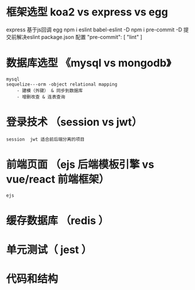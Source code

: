 <!-- 技术选型 -->

# 框架选型  koa2 vs express vs egg
express 基于js回调
egg 
npm i eslint babel-eslint -D
npm i pre-commit -D  提交前解决eslint
package.json 配置
 "pre-commit": [
    "lint"
  ]
# 数据库选型 《mysql vs mongodb》
    mysql 
    sequelize---orm -object relational mapping
        - 建模（外键） & 同步到数据库
        - 增删改查 & 连表查询

# 登录技术 （session vs jwt）
    session  jwt 适合前后端分离的项目

# 前端页面 （ejs 后端模板引擎 vs vue/react 前端框架）
    ejs 

# 缓存数据库 （redis ）

# 单元测试（ jest ）

# 代码和结构


